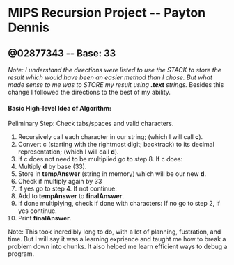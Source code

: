 # MIPS Recursion Project -- Payton Dennis
## @02877343 -- Base: 33

*Note: I understand the directions were listed to use the STACK to store the result which would have been an easier method than I chose. But what made sense to me was to STORE my result using **.text** strings.* 
Besides this change I followed the directions to the best of my ability.

####  Basic High-level Idea of Algorithm:
Peliminary Step: Check tabs/spaces and valid characters. 
1.  Recursively call each character in our string; (which I will call **c**).
2.  Convert c (starting with the rightmost digit; backtrack) to its decimal representation; (which I will call **d**).
3. If c does not need to be multiplied go to step 8. If c does:
4.  Multiply **d** by base (33).
5. Store in **tempAnswer** (string in memory) which will be our new **d**.
6. Check if multiply again by 33
7. If yes go to step 4. If not continue:
8. Add to **tempAnswer** to **finalAnswer**.
9. If done multiplying, check if done with characters: If no go to step 2, if yes continue.
10. Print **finalAnswer**.

Note:  This took incredibly long to do, with a lot of planning, fustration, and time. But I will say it was a learning exprience and taught me how to break a problem down into chunks. It also helped me learn efficient ways to debug a program.
